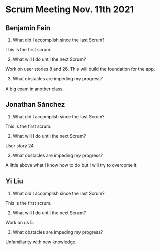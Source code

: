 # Scrum Meeting Nov. 11th 2021

## Benjamin Fein

1.	What did I accomplish since the last Scrum?

This is the first scrum.

2.	What will I do until the next Scrum?

Work on user stories 8 and 26. This will build the foundation for the app.

3.	What obstacles are impeding my progress?

A big exam in another class.

## Jonathan Sánchez

1.	What did I accomplish since the last Scrum?

This is the first scrum.

2.	What will I do until the next Scrum?

User story 24.

3.	What obstacles are impeding my progress?

A little above what I know how to do but I will try to overcome it.

## Yi Liu

1.	What did I accomplish since the last Scrum?

This is the first scrum.

2.	What will I do until the next Scrum?

Work on us 5.

3.	What obstacles are impeding my progress?

Unfamiliarity with new knowledge.